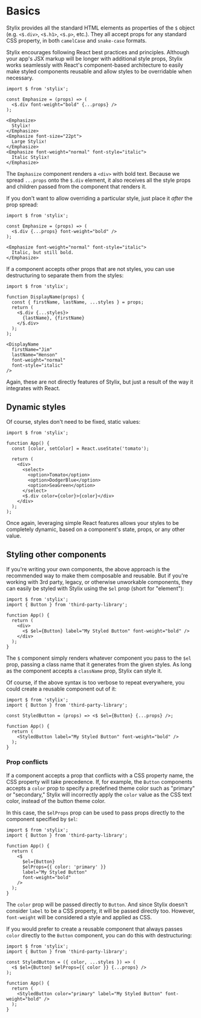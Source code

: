 # Basics

Stylix provides all the standard HTML elements as properties of the `$` object (e.g. `<$.div>`, `<$.h1>`, `<$.p>`, etc.). They all accept props for any standard CSS property, in both `camelCase` and `snake-case` formats.

Stylix encourages following React best practices and principles. Although your app's JSX markup will be longer with additional style props, Stylix works seamlessly with React's component-based architecture to easily make styled components reusable and allow styles to be overridable when necessary.

```tsx-render
import $ from 'stylix';

const Emphasize = (props) => (
  <$.div font-weight="bold" {...props} />
);

<Emphasize>
  Stylix!
</Emphasize>
<Emphasize font-size="22pt">
  Large Stylix!
</Emphasize>
<Emphasize font-weight="normal" font-style="italic">
  Italic Stylix!
</Emphasize>
```

The `Emphasize` component renders a `<div>` with bold text. Because we spread `...props` onto the `$.div` element, it also receives all the style props and children passed from the component that renders it.

If you don't want to allow overriding a particular style, just place it *after* the prop spread:

```
import $ from 'stylix';

const Emphasize = (props) => (
  <$.div {...props} font-weight="bold" />
);

<Emphasize font-weight="normal" font-style="italic">
  Italic, but still bold.
</Emphasize>
```

If a component accepts other props that are not styles, you can use destructuring to separate them from the styles:

```tsx-render
import $ from 'stylix';

function DisplayName(props) {
  const { firstName, lastName, ...styles } = props;
  return (
    <$.div {...styles}>
      {lastName}, {firstName}
    </$.div>
  );
);

<DisplayName 
  firstName="Jim"
  lastName="Henson"
  font-weight="normal" 
  font-style="italic"
/>
```

Again, these are not directly features of Stylix, but just a result of the way it integrates with React.


## Dynamic styles

Of course, styles don't need to be fixed, static values: 

```tsx-render
import $ from 'stylix';

function App() {
  const [color, setColor] = React.useState('tomato');

  return (
    <div>
      <select>
        <option>Tomato</option>
        <option>DodgerBlue</option>
        <option>SeaGreen</option>
      </select>
      <$.div color={color}>{color}</div>
    </div>
  );
);
```

Once again, leveraging simple React features allows your styles to be completely dynamic, based on a component's state, props, or any other value.


## Styling other components

If you're writing your own components, the above approach is the recommended way to make them composable and reusable. But if you're working with 3rd party, legacy, or otherwise unworkable components, they can easily be styled with Stylix using the `$el` prop (short for "element"):

```tsx
import $ from 'stylix';
import { Button } from 'third-party-library';

function App() {
  return (
    <div>
      <$ $el={Button} label="My Styled Button" font-weight="bold" />
    </div>
  );
}
```

The `$` component simply renders whatever component you pass to the `$el` prop, passing a class name that it generates from the given styles. As long as the component accepts a `className` prop, Stylix can style it.

Of course, if the above syntax is too verbose to repeat everywhere, you could create a reusable component out of it:

```tsx
import $ from 'stylix';
import { Button } from 'third-party-library';

const StyledButton = (props) => <$ $el={Button} {...props} />;

function App() {
  return (
    <StyledButton label="My Styled Button" font-weight="bold" />
  );
}
```

### Prop conflicts

If a component accepts a prop that conflicts with a CSS property name, the CSS property will take precedence. If, for example, the `Button` components accepts a `color` prop to specify a predefined theme color such as "primary" or "secondary," Stylix will incorrectly apply the `color` value as the CSS text color, instead of the button theme color.

In this case, the `$elProps` prop can be used to pass props directly to the component specified by `$el`:

```tsx
import $ from 'stylix';
import { Button } from 'third-party-library';

function App() {
  return (
    <$ 
      $el={Button} 
      $elProps={{ color: 'primary' }}
      label="My Styled Button" 
      font-weight="bold" 
    />
  );
}
```

The `color` prop will be passed directly to `Button`. And since Stylix doesn't consider `label` to be a CSS property, it will be passed directly too. However, `font-weight` will be considered a style and applied as CSS.

If you would prefer to create a reusable component that always passes `color` directly to the `Button` component, you can do this with destructuring:

```tsx
import $ from 'stylix';
import { Button } from 'third-party-library';

const StyledButton = ({ color, ...styles }) => (
  <$ $el={Button} $elProps={{ color }} {...props} />
);

function App() {
  return (
    <StyledButton color="primary" label="My Styled Button" font-weight="bold" />
  );
}
```


